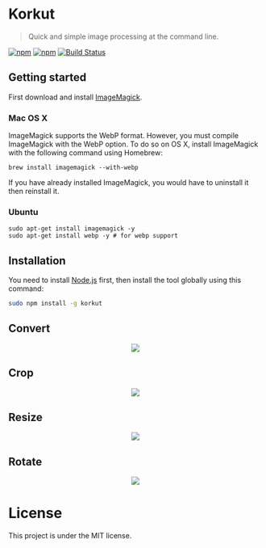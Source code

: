 # Korkut
> Quick and simple image processing at the command line.

[![npm](https://img.shields.io/npm/v/korkut.svg)](https://www.npmjs.com/package/korkut)
[![npm](https://img.shields.io/npm/l/korkut.svg)](https://github.com/oguzhaninan/korkut/blob/master/LICENSE)
[![Build Status](https://travis-ci.org/oguzhaninan/korkut.svg?branch=master)](https://travis-ci.org/oguzhaninan/korkut)

## Getting started
First download and install [ImageMagick](http://www.imagemagick.org/).

### Mac OS X
ImageMagick supports the WebP format. However, you must compile ImageMagick with the WebP option. To do so on OS X, install ImageMagick with the following command using Homebrew:

    brew install imagemagick --with-webp
If you have already installed ImageMagick, you would have to uninstall it then reinstall it.

### Ubuntu
    sudo apt-get install imagemagick -y
    sudo apt-get install webp -y # for webp support

## Installation
You need to install [Node.js](https://nodejs.org/en/download/) first, then install the tool globally using this command:

```bash
sudo npm install -g korkut
```

## Convert
<p align="center"><img src="https://raw.githubusercontent.com/oguzhaninan/korkut/master/screenshots/convert.gif?raw=true"/></p>

## Crop
<p align="center"><img src="https://raw.githubusercontent.com/oguzhaninan/korkut/master/screenshots/crop.gif?raw=true"/></p>

## Resize
<p align="center"><img src="https://raw.githubusercontent.com/oguzhaninan/korkut/master/screenshots/resize.gif?raw=true"/></p>

## Rotate
<p align="center"><img src="https://raw.githubusercontent.com/oguzhaninan/korkut/master/screenshots/rotate.gif?raw=true"/></p>

# License
This project is under the MIT license.